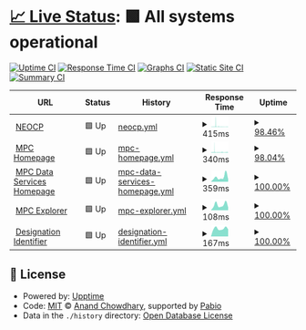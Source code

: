 # [📈 Live Status](https://demo.upptime.js.org): <!--live status--> **🟩 All systems operational**

[![Uptime CI](https://github.com/Smithsonian/upptime/workflows/Uptime%20CI/badge.svg)](https://github.com/Smithsonian/upptime/actions?query=workflow%3A%22Uptime+CI%22)
[![Response Time CI](https://github.com/Smithsonian/upptime/workflows/Response%20Time%20CI/badge.svg)](https://github.com/Smithsonian/upptime/actions?query=workflow%3A%22Response+Time+CI%22)
[![Graphs CI](https://github.com/Smithsonian/upptime/workflows/Graphs%20CI/badge.svg)](https://github.com/Smithsonian/upptime/actions?query=workflow%3A%22Graphs+CI%22)
[![Static Site CI](https://github.com/Smithsonian/upptime/workflows/Static%20Site%20CI/badge.svg)](https://github.com/Smithsonian/upptime/actions?query=workflow%3A%22Static+Site+CI%22)
[![Summary CI](https://github.com/Smithsonian/upptime/workflows/Summary%20CI/badge.svg)](https://github.com/Smithsonian/upptime/actions?query=workflow%3A%22Summary+CI%22)

<!--start: status pages-->
<!-- This summary is generated by Upptime (https://github.com/upptime/upptime) -->
<!-- Do not edit this manually, your changes will be overwritten -->
<!-- prettier-ignore -->
| URL | Status | History | Response Time | Uptime |
| --- | ------ | ------- | ------------- | ------ |
| <img alt="" src="https://icons.duckduckgo.com/ip3/minorplanetcenter.net.ico" height="13"> [NEOCP](https://minorplanetcenter.net/iau/NEO/toconfirm_tabular.html) | 🟩 Up | [neocp.yml](https://github.com/Smithsonian/upptime/commits/HEAD/history/neocp.yml) | <details><summary><img alt="Response time graph" src="./graphs/neocp/response-time-week.png" height="20"> 415ms</summary><br><a href="https://status.minorplanetcenter.net/history/neocp"><img alt="Response time 369" src="https://img.shields.io/endpoint?url=https%3A%2F%2Fraw.githubusercontent.com%2FSmithsonian%2Fupptime%2FHEAD%2Fapi%2Fneocp%2Fresponse-time.json"></a><br><a href="https://status.minorplanetcenter.net/history/neocp"><img alt="24-hour response time 254" src="https://img.shields.io/endpoint?url=https%3A%2F%2Fraw.githubusercontent.com%2FSmithsonian%2Fupptime%2FHEAD%2Fapi%2Fneocp%2Fresponse-time-day.json"></a><br><a href="https://status.minorplanetcenter.net/history/neocp"><img alt="7-day response time 415" src="https://img.shields.io/endpoint?url=https%3A%2F%2Fraw.githubusercontent.com%2FSmithsonian%2Fupptime%2FHEAD%2Fapi%2Fneocp%2Fresponse-time-week.json"></a><br><a href="https://status.minorplanetcenter.net/history/neocp"><img alt="30-day response time 369" src="https://img.shields.io/endpoint?url=https%3A%2F%2Fraw.githubusercontent.com%2FSmithsonian%2Fupptime%2FHEAD%2Fapi%2Fneocp%2Fresponse-time-month.json"></a><br><a href="https://status.minorplanetcenter.net/history/neocp"><img alt="1-year response time 369" src="https://img.shields.io/endpoint?url=https%3A%2F%2Fraw.githubusercontent.com%2FSmithsonian%2Fupptime%2FHEAD%2Fapi%2Fneocp%2Fresponse-time-year.json"></a></details> | <details><summary><a href="https://status.minorplanetcenter.net/history/neocp">98.46%</a></summary><a href="https://status.minorplanetcenter.net/history/neocp"><img alt="All-time uptime 99.23%" src="https://img.shields.io/endpoint?url=https%3A%2F%2Fraw.githubusercontent.com%2FSmithsonian%2Fupptime%2FHEAD%2Fapi%2Fneocp%2Fuptime.json"></a><br><a href="https://status.minorplanetcenter.net/history/neocp"><img alt="24-hour uptime 97.50%" src="https://img.shields.io/endpoint?url=https%3A%2F%2Fraw.githubusercontent.com%2FSmithsonian%2Fupptime%2FHEAD%2Fapi%2Fneocp%2Fuptime-day.json"></a><br><a href="https://status.minorplanetcenter.net/history/neocp"><img alt="7-day uptime 98.46%" src="https://img.shields.io/endpoint?url=https%3A%2F%2Fraw.githubusercontent.com%2FSmithsonian%2Fupptime%2FHEAD%2Fapi%2Fneocp%2Fuptime-week.json"></a><br><a href="https://status.minorplanetcenter.net/history/neocp"><img alt="30-day uptime 99.23%" src="https://img.shields.io/endpoint?url=https%3A%2F%2Fraw.githubusercontent.com%2FSmithsonian%2Fupptime%2FHEAD%2Fapi%2Fneocp%2Fuptime-month.json"></a><br><a href="https://status.minorplanetcenter.net/history/neocp"><img alt="1-year uptime 99.23%" src="https://img.shields.io/endpoint?url=https%3A%2F%2Fraw.githubusercontent.com%2FSmithsonian%2Fupptime%2FHEAD%2Fapi%2Fneocp%2Fuptime-year.json"></a></details>
| <img alt="" src="https://icons.duckduckgo.com/ip3/www.minorplanetcenter.net.ico" height="13"> [MPC Homepage](https://www.minorplanetcenter.net) | 🟩 Up | [mpc-homepage.yml](https://github.com/Smithsonian/upptime/commits/HEAD/history/mpc-homepage.yml) | <details><summary><img alt="Response time graph" src="./graphs/mpc-homepage/response-time-week.png" height="20"> 340ms</summary><br><a href="https://status.minorplanetcenter.net/history/mpc-homepage"><img alt="Response time 316" src="https://img.shields.io/endpoint?url=https%3A%2F%2Fraw.githubusercontent.com%2FSmithsonian%2Fupptime%2FHEAD%2Fapi%2Fmpc-homepage%2Fresponse-time.json"></a><br><a href="https://status.minorplanetcenter.net/history/mpc-homepage"><img alt="24-hour response time 328" src="https://img.shields.io/endpoint?url=https%3A%2F%2Fraw.githubusercontent.com%2FSmithsonian%2Fupptime%2FHEAD%2Fapi%2Fmpc-homepage%2Fresponse-time-day.json"></a><br><a href="https://status.minorplanetcenter.net/history/mpc-homepage"><img alt="7-day response time 340" src="https://img.shields.io/endpoint?url=https%3A%2F%2Fraw.githubusercontent.com%2FSmithsonian%2Fupptime%2FHEAD%2Fapi%2Fmpc-homepage%2Fresponse-time-week.json"></a><br><a href="https://status.minorplanetcenter.net/history/mpc-homepage"><img alt="30-day response time 316" src="https://img.shields.io/endpoint?url=https%3A%2F%2Fraw.githubusercontent.com%2FSmithsonian%2Fupptime%2FHEAD%2Fapi%2Fmpc-homepage%2Fresponse-time-month.json"></a><br><a href="https://status.minorplanetcenter.net/history/mpc-homepage"><img alt="1-year response time 316" src="https://img.shields.io/endpoint?url=https%3A%2F%2Fraw.githubusercontent.com%2FSmithsonian%2Fupptime%2FHEAD%2Fapi%2Fmpc-homepage%2Fresponse-time-year.json"></a></details> | <details><summary><a href="https://status.minorplanetcenter.net/history/mpc-homepage">98.04%</a></summary><a href="https://status.minorplanetcenter.net/history/mpc-homepage"><img alt="All-time uptime 99.03%" src="https://img.shields.io/endpoint?url=https%3A%2F%2Fraw.githubusercontent.com%2FSmithsonian%2Fupptime%2FHEAD%2Fapi%2Fmpc-homepage%2Fuptime.json"></a><br><a href="https://status.minorplanetcenter.net/history/mpc-homepage"><img alt="24-hour uptime 99.89%" src="https://img.shields.io/endpoint?url=https%3A%2F%2Fraw.githubusercontent.com%2FSmithsonian%2Fupptime%2FHEAD%2Fapi%2Fmpc-homepage%2Fuptime-day.json"></a><br><a href="https://status.minorplanetcenter.net/history/mpc-homepage"><img alt="7-day uptime 98.04%" src="https://img.shields.io/endpoint?url=https%3A%2F%2Fraw.githubusercontent.com%2FSmithsonian%2Fupptime%2FHEAD%2Fapi%2Fmpc-homepage%2Fuptime-week.json"></a><br><a href="https://status.minorplanetcenter.net/history/mpc-homepage"><img alt="30-day uptime 99.03%" src="https://img.shields.io/endpoint?url=https%3A%2F%2Fraw.githubusercontent.com%2FSmithsonian%2Fupptime%2FHEAD%2Fapi%2Fmpc-homepage%2Fuptime-month.json"></a><br><a href="https://status.minorplanetcenter.net/history/mpc-homepage"><img alt="1-year uptime 99.03%" src="https://img.shields.io/endpoint?url=https%3A%2F%2Fraw.githubusercontent.com%2FSmithsonian%2Fupptime%2FHEAD%2Fapi%2Fmpc-homepage%2Fuptime-year.json"></a></details>
| <img alt="" src="https://icons.duckduckgo.com/ip3/data.minorplanetcenter.net.ico" height="13"> [MPC Data Services Homepage](https://data.minorplanetcenter.net/) | 🟩 Up | [mpc-data-services-homepage.yml](https://github.com/Smithsonian/upptime/commits/HEAD/history/mpc-data-services-homepage.yml) | <details><summary><img alt="Response time graph" src="./graphs/mpc-data-services-homepage/response-time-week.png" height="20"> 359ms</summary><br><a href="https://status.minorplanetcenter.net/history/mpc-data-services-homepage"><img alt="Response time 343" src="https://img.shields.io/endpoint?url=https%3A%2F%2Fraw.githubusercontent.com%2FSmithsonian%2Fupptime%2FHEAD%2Fapi%2Fmpc-data-services-homepage%2Fresponse-time.json"></a><br><a href="https://status.minorplanetcenter.net/history/mpc-data-services-homepage"><img alt="24-hour response time 195" src="https://img.shields.io/endpoint?url=https%3A%2F%2Fraw.githubusercontent.com%2FSmithsonian%2Fupptime%2FHEAD%2Fapi%2Fmpc-data-services-homepage%2Fresponse-time-day.json"></a><br><a href="https://status.minorplanetcenter.net/history/mpc-data-services-homepage"><img alt="7-day response time 359" src="https://img.shields.io/endpoint?url=https%3A%2F%2Fraw.githubusercontent.com%2FSmithsonian%2Fupptime%2FHEAD%2Fapi%2Fmpc-data-services-homepage%2Fresponse-time-week.json"></a><br><a href="https://status.minorplanetcenter.net/history/mpc-data-services-homepage"><img alt="30-day response time 343" src="https://img.shields.io/endpoint?url=https%3A%2F%2Fraw.githubusercontent.com%2FSmithsonian%2Fupptime%2FHEAD%2Fapi%2Fmpc-data-services-homepage%2Fresponse-time-month.json"></a><br><a href="https://status.minorplanetcenter.net/history/mpc-data-services-homepage"><img alt="1-year response time 343" src="https://img.shields.io/endpoint?url=https%3A%2F%2Fraw.githubusercontent.com%2FSmithsonian%2Fupptime%2FHEAD%2Fapi%2Fmpc-data-services-homepage%2Fresponse-time-year.json"></a></details> | <details><summary><a href="https://status.minorplanetcenter.net/history/mpc-data-services-homepage">100.00%</a></summary><a href="https://status.minorplanetcenter.net/history/mpc-data-services-homepage"><img alt="All-time uptime 100.00%" src="https://img.shields.io/endpoint?url=https%3A%2F%2Fraw.githubusercontent.com%2FSmithsonian%2Fupptime%2FHEAD%2Fapi%2Fmpc-data-services-homepage%2Fuptime.json"></a><br><a href="https://status.minorplanetcenter.net/history/mpc-data-services-homepage"><img alt="24-hour uptime 100.00%" src="https://img.shields.io/endpoint?url=https%3A%2F%2Fraw.githubusercontent.com%2FSmithsonian%2Fupptime%2FHEAD%2Fapi%2Fmpc-data-services-homepage%2Fuptime-day.json"></a><br><a href="https://status.minorplanetcenter.net/history/mpc-data-services-homepage"><img alt="7-day uptime 100.00%" src="https://img.shields.io/endpoint?url=https%3A%2F%2Fraw.githubusercontent.com%2FSmithsonian%2Fupptime%2FHEAD%2Fapi%2Fmpc-data-services-homepage%2Fuptime-week.json"></a><br><a href="https://status.minorplanetcenter.net/history/mpc-data-services-homepage"><img alt="30-day uptime 100.00%" src="https://img.shields.io/endpoint?url=https%3A%2F%2Fraw.githubusercontent.com%2FSmithsonian%2Fupptime%2FHEAD%2Fapi%2Fmpc-data-services-homepage%2Fuptime-month.json"></a><br><a href="https://status.minorplanetcenter.net/history/mpc-data-services-homepage"><img alt="1-year uptime 100.00%" src="https://img.shields.io/endpoint?url=https%3A%2F%2Fraw.githubusercontent.com%2FSmithsonian%2Fupptime%2FHEAD%2Fapi%2Fmpc-data-services-homepage%2Fuptime-year.json"></a></details>
| <img alt="" src="https://icons.duckduckgo.com/ip3/data.minorplanetcenter.net.ico" height="13"> [MPC Explorer](https://data.minorplanetcenter.net/explorer/) | 🟩 Up | [mpc-explorer.yml](https://github.com/Smithsonian/upptime/commits/HEAD/history/mpc-explorer.yml) | <details><summary><img alt="Response time graph" src="./graphs/mpc-explorer/response-time-week.png" height="20"> 108ms</summary><br><a href="https://status.minorplanetcenter.net/history/mpc-explorer"><img alt="Response time 105" src="https://img.shields.io/endpoint?url=https%3A%2F%2Fraw.githubusercontent.com%2FSmithsonian%2Fupptime%2FHEAD%2Fapi%2Fmpc-explorer%2Fresponse-time.json"></a><br><a href="https://status.minorplanetcenter.net/history/mpc-explorer"><img alt="24-hour response time 59" src="https://img.shields.io/endpoint?url=https%3A%2F%2Fraw.githubusercontent.com%2FSmithsonian%2Fupptime%2FHEAD%2Fapi%2Fmpc-explorer%2Fresponse-time-day.json"></a><br><a href="https://status.minorplanetcenter.net/history/mpc-explorer"><img alt="7-day response time 108" src="https://img.shields.io/endpoint?url=https%3A%2F%2Fraw.githubusercontent.com%2FSmithsonian%2Fupptime%2FHEAD%2Fapi%2Fmpc-explorer%2Fresponse-time-week.json"></a><br><a href="https://status.minorplanetcenter.net/history/mpc-explorer"><img alt="30-day response time 105" src="https://img.shields.io/endpoint?url=https%3A%2F%2Fraw.githubusercontent.com%2FSmithsonian%2Fupptime%2FHEAD%2Fapi%2Fmpc-explorer%2Fresponse-time-month.json"></a><br><a href="https://status.minorplanetcenter.net/history/mpc-explorer"><img alt="1-year response time 105" src="https://img.shields.io/endpoint?url=https%3A%2F%2Fraw.githubusercontent.com%2FSmithsonian%2Fupptime%2FHEAD%2Fapi%2Fmpc-explorer%2Fresponse-time-year.json"></a></details> | <details><summary><a href="https://status.minorplanetcenter.net/history/mpc-explorer">100.00%</a></summary><a href="https://status.minorplanetcenter.net/history/mpc-explorer"><img alt="All-time uptime 100.00%" src="https://img.shields.io/endpoint?url=https%3A%2F%2Fraw.githubusercontent.com%2FSmithsonian%2Fupptime%2FHEAD%2Fapi%2Fmpc-explorer%2Fuptime.json"></a><br><a href="https://status.minorplanetcenter.net/history/mpc-explorer"><img alt="24-hour uptime 100.00%" src="https://img.shields.io/endpoint?url=https%3A%2F%2Fraw.githubusercontent.com%2FSmithsonian%2Fupptime%2FHEAD%2Fapi%2Fmpc-explorer%2Fuptime-day.json"></a><br><a href="https://status.minorplanetcenter.net/history/mpc-explorer"><img alt="7-day uptime 100.00%" src="https://img.shields.io/endpoint?url=https%3A%2F%2Fraw.githubusercontent.com%2FSmithsonian%2Fupptime%2FHEAD%2Fapi%2Fmpc-explorer%2Fuptime-week.json"></a><br><a href="https://status.minorplanetcenter.net/history/mpc-explorer"><img alt="30-day uptime 100.00%" src="https://img.shields.io/endpoint?url=https%3A%2F%2Fraw.githubusercontent.com%2FSmithsonian%2Fupptime%2FHEAD%2Fapi%2Fmpc-explorer%2Fuptime-month.json"></a><br><a href="https://status.minorplanetcenter.net/history/mpc-explorer"><img alt="1-year uptime 100.00%" src="https://img.shields.io/endpoint?url=https%3A%2F%2Fraw.githubusercontent.com%2FSmithsonian%2Fupptime%2FHEAD%2Fapi%2Fmpc-explorer%2Fuptime-year.json"></a></details>
| <img alt="" src="https://icons.duckduckgo.com/ip3/data.minorplanetcenter.net.ico" height="13"> [Designation Identifier](https://data.minorplanetcenter.net/api/query-identifier) | 🟩 Up | [designation-identifier.yml](https://github.com/Smithsonian/upptime/commits/HEAD/history/designation-identifier.yml) | <details><summary><img alt="Response time graph" src="./graphs/designation-identifier/response-time-week.png" height="20"> 167ms</summary><br><a href="https://status.minorplanetcenter.net/history/designation-identifier"><img alt="Response time 148" src="https://img.shields.io/endpoint?url=https%3A%2F%2Fraw.githubusercontent.com%2FSmithsonian%2Fupptime%2FHEAD%2Fapi%2Fdesignation-identifier%2Fresponse-time.json"></a><br><a href="https://status.minorplanetcenter.net/history/designation-identifier"><img alt="24-hour response time 152" src="https://img.shields.io/endpoint?url=https%3A%2F%2Fraw.githubusercontent.com%2FSmithsonian%2Fupptime%2FHEAD%2Fapi%2Fdesignation-identifier%2Fresponse-time-day.json"></a><br><a href="https://status.minorplanetcenter.net/history/designation-identifier"><img alt="7-day response time 167" src="https://img.shields.io/endpoint?url=https%3A%2F%2Fraw.githubusercontent.com%2FSmithsonian%2Fupptime%2FHEAD%2Fapi%2Fdesignation-identifier%2Fresponse-time-week.json"></a><br><a href="https://status.minorplanetcenter.net/history/designation-identifier"><img alt="30-day response time 148" src="https://img.shields.io/endpoint?url=https%3A%2F%2Fraw.githubusercontent.com%2FSmithsonian%2Fupptime%2FHEAD%2Fapi%2Fdesignation-identifier%2Fresponse-time-month.json"></a><br><a href="https://status.minorplanetcenter.net/history/designation-identifier"><img alt="1-year response time 148" src="https://img.shields.io/endpoint?url=https%3A%2F%2Fraw.githubusercontent.com%2FSmithsonian%2Fupptime%2FHEAD%2Fapi%2Fdesignation-identifier%2Fresponse-time-year.json"></a></details> | <details><summary><a href="https://status.minorplanetcenter.net/history/designation-identifier">100.00%</a></summary><a href="https://status.minorplanetcenter.net/history/designation-identifier"><img alt="All-time uptime 100.00%" src="https://img.shields.io/endpoint?url=https%3A%2F%2Fraw.githubusercontent.com%2FSmithsonian%2Fupptime%2FHEAD%2Fapi%2Fdesignation-identifier%2Fuptime.json"></a><br><a href="https://status.minorplanetcenter.net/history/designation-identifier"><img alt="24-hour uptime 100.00%" src="https://img.shields.io/endpoint?url=https%3A%2F%2Fraw.githubusercontent.com%2FSmithsonian%2Fupptime%2FHEAD%2Fapi%2Fdesignation-identifier%2Fuptime-day.json"></a><br><a href="https://status.minorplanetcenter.net/history/designation-identifier"><img alt="7-day uptime 100.00%" src="https://img.shields.io/endpoint?url=https%3A%2F%2Fraw.githubusercontent.com%2FSmithsonian%2Fupptime%2FHEAD%2Fapi%2Fdesignation-identifier%2Fuptime-week.json"></a><br><a href="https://status.minorplanetcenter.net/history/designation-identifier"><img alt="30-day uptime 100.00%" src="https://img.shields.io/endpoint?url=https%3A%2F%2Fraw.githubusercontent.com%2FSmithsonian%2Fupptime%2FHEAD%2Fapi%2Fdesignation-identifier%2Fuptime-month.json"></a><br><a href="https://status.minorplanetcenter.net/history/designation-identifier"><img alt="1-year uptime 100.00%" src="https://img.shields.io/endpoint?url=https%3A%2F%2Fraw.githubusercontent.com%2FSmithsonian%2Fupptime%2FHEAD%2Fapi%2Fdesignation-identifier%2Fuptime-year.json"></a></details>

<!--end: status pages-->

## 📄 License

- Powered by: [Upptime](https://github.com/upptime/upptime)
- Code: [MIT](./LICENSE) © [Anand Chowdhary](https://anandchowdhary.com), supported by [Pabio](https://pabio.com)
- Data in the `./history` directory: [Open Database License](https://opendatacommons.org/licenses/odbl/1-0/)
